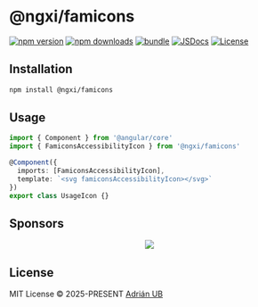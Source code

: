 # @ngxi/famicons

[![npm version][npm-version-src]][npm-version-href]
[![npm downloads][npm-downloads-src]][npm-downloads-href]
[![bundle][bundle-src]][bundle-href]
[![JSDocs][jsdocs-src]][jsdocs-href]
[![License][license-src]][license-href]

## Installation

```sh
npm install @ngxi/famicons
```

## Usage

```ts
import { Component } from '@angular/core'
import { FamiconsAccessibilityIcon } from '@ngxi/famicons'

@Component({
  imports: [FamiconsAccessibilityIcon],
  template: `<svg famiconsAccessibilityIcon></svg>`
})
export class UsageIcon {}
```

## Sponsors

<p align="center">
  <a href="https://cdn.jsdelivr.net/gh/adrian-ub/static/sponsors.svg">
    <img src='https://cdn.jsdelivr.net/gh/adrian-ub/static/sponsors.svg'/>
  </a>
</p>

## License

MIT License © 2025-PRESENT [Adrián UB](https://github.com/adrian-ub)

<!-- Badges -->

[npm-version-src]: https://img.shields.io/npm/v/@ngxi/famicons?style=flat&colorA=080f12&colorB=1fa669
[npm-version-href]: https://npmjs.com/package/@ngxi/famicons
[npm-downloads-src]: https://img.shields.io/npm/dm/@ngxi/famicons?style=flat&colorA=080f12&colorB=1fa669
[npm-downloads-href]: https://npmjs.com/package/@ngxi/famicons
[bundle-src]: https://img.shields.io/bundlephobia/minzip/@ngxi/famicons?style=flat&colorA=080f12&colorB=1fa669&label=minzip
[bundle-href]: https://bundlephobia.com/result?p=@ngxi/famicons
[license-src]: https://img.shields.io/npm/l/@ngxi/famicons?style=flat&colorA=080f12&colorB=1fa669
[license-href]: https://github.com/adrian-ub/ngxi/blob/main/LICENSE
[jsdocs-src]: https://img.shields.io/badge/jsdocs-reference-080f12?style=flat&colorA=080f12&colorB=1fa669
[jsdocs-href]: https://www.jsdocs.io/package/@ngxi/famicons
